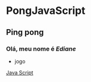 # PongJavaScript
## Ping pong
### Olá, meu nome é *Ediane*
-  jogo


[Java Script](https://p5js.org/)
